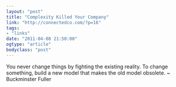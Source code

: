 ```yaml
---
layout: "post"
title: "Complexity Killed Your Company"
link: "http://connectedco.com/?p=16"
tags: 
- "links"
date: "2011-04-08 21:50:00"
ogtype: "article"
bodyclass: "post"
---
```


You never change things by fighting the existing reality. To change something, build a new model that makes the old model obsolete. ~ Buckminster Fuller